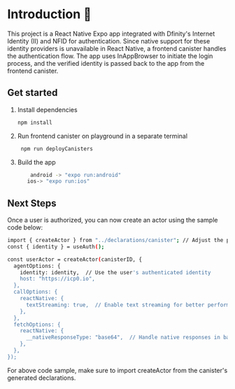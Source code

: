 # Introduction 👋
This project is a React Native Expo app integrated with Dfinity's Internet Identity (II) and NFID for authentication. Since native support for these identity providers is unavailable in React Native, a frontend canister handles the authentication flow. The app uses InAppBrowser to initiate the login process, and the verified identity is passed back to the app from the frontend canister.

## Get started

1. Install dependencies

   ```bash
   npm install
   ```

2. Run frontend canister on playground in a separate terminal

   ```bash
    npm run deployCanisters
   ```
3. Build the app 
   ```bash
       android -> "expo run:android"
      ios-> "expo run:ios"
   ```
## Next Steps

Once a user is authorized, you can now create an actor using the sample code below:
   ```bash
   import { createActor } from "../declarations/canister"; // Adjust the path as needed
   const { identity } = useAuth();
   
   const userActor = createActor(canisterID, {
     agentOptions: {
       identity: identity,  // Use the user's authenticated identity
       host: "https://icp0.io",
     },
     callOptions: {
       reactNative: {
         textStreaming: true,  // Enable text streaming for better performance
       },
     },
     fetchOptions: {
       reactNative: {
         __nativeResponseType: "base64",  // Handle native responses in base64 encoding
       },
     },
   });

   ```
 For above code sample, make sure to import createActor from the canister's generated declarations.
